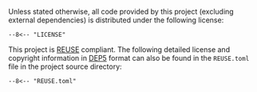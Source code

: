 Unless stated otherwise, all code provided by this project
(excluding external dependencies) is distributed under the following license:

```
--8<-- "LICENSE"
```

This project is [REUSE](https://reuse.software/) compliant.
The following detailed license and copyright information in
[DEP5](https://www.debian.org/doc/packaging-manuals/copyright-format/1.0/)
format can also be found in the `REUSE.toml` file in the project source directory:

```
--8<-- "REUSE.toml"
```
